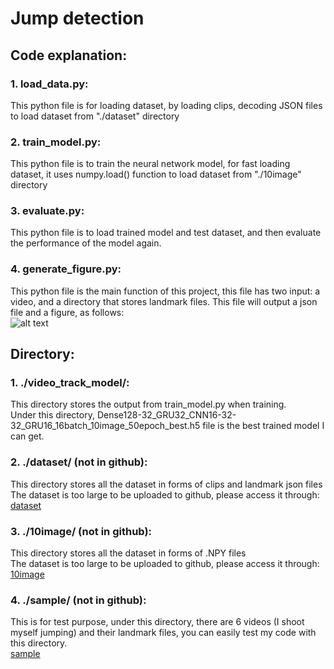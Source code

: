 # Jump detection
## Code explanation:
### 1. load_data.py:
This python file is for loading dataset, by loading clips,
 decoding JSON files to load dataset from "./dataset" directory
### 2. train_model.py:
This python file is to train the neural network model, for fast loading dataset,
it uses numpy.load() function to load dataset from "./10image" directory
### 3. evaluate.py:
This python file is to load trained model and test dataset, and then evaluate the performance of the model again.
### 4. generate_figure.py:
This python file is the main function of this project, this file has two input:
a video, and a directory that stores landmark files. This file will output a json file and a figure, as follows:  
![alt text](https://github.com/shyuan7-software/images/blob/master/generate_figure_result.png)

## Directory:
### 1. ./video_track_model/:
This directory stores the output from train_model.py when training.  
Under this directory, Dense128-32_GRU32_CNN16-32-32_GRU16_16batch_10image_50epoch_best.h5 file is the best trained model I can get.

### 2. ./dataset/ (not in github):
This directory stores all the dataset in forms of clips and landmark json files  
The dataset is too large to be uploaded to github, please access it through:  
[dataset](https://drive.google.com/drive/folders/1vUYK2-X1HWBWLH3C1e4IYcaMAN_CzRjg?usp=sharing) 

### 3. ./10image/ (not in github):
This directory stores all the dataset in forms of .NPY files  
The dataset is too large to be uploaded to github, please access it through:  
[10image](https://drive.google.com/drive/folders/1V6PB5sE8K8jLW1UnnoBPDZVhQO-tLXAh)

### 4. ./sample/ (not in github):
This is for test purpose, under this directory, there are 6 videos (I shoot myself jumping) and their landmark files, you can easily
test my code with this directory.  
[sample](https://drive.google.com/drive/folders/1St1RiO6kB9MlPiOF6ItiIuPoCYV1uahQ?usp=sharing)